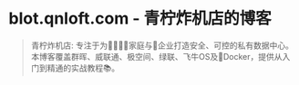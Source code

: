 # blot.qnloft.com - 青柠炸机店的博客

> 青柠炸机店: 专注于为👨‍👩‍👧‍👦家庭与🏢企业打造安全、可控的私有数据中心。
> 本博客覆盖群晖、威联通、极空间、绿联、飞牛OS及🐳Docker，提供从入门到精通的实战教程📚。

